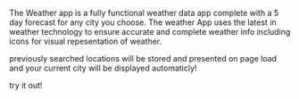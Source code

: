 The Weather app is a fully functional weather data app complete with a 5 day forecast for any city you choose. The weather App uses the latest in weather technology to ensure accurate and complete weather info including icons for visual repesentation of weather.

previously searched locations will be stored and presented on page load and your current city will be displayed automaticly! 

try it out!
